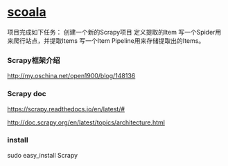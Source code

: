 [scoala](https://scrapy.org/)
======

项目完成如下任务：  创建一个新的Scrapy项目 定义提取的Item 写一个Spider用来爬行站点，并提取Items 写一个Item Pipeline用来存储提取出的Items。

### Scrapy框架介绍
http://my.oschina.net/open1900/blog/148136


### Scrapy doc
https://scrapy.readthedocs.io/en/latest/#


http://doc.scrapy.org/en/latest/topics/architecture.html

### install
sudo easy_install Scrapy

